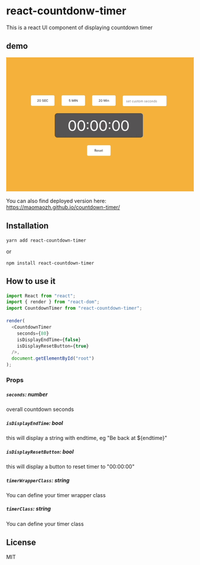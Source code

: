 # react-countdonw-timer

This is a react UI component of displaying countdown timer

## demo

<img src="https://github.com/maomaoZH/countdown-timer/blob/master/demo.gif" alt="demo" />

You can also find deployed version here: https://maomaozh.github.io/countdown-timer/

## Installation

```
yarn add react-countdown-timer
```

or

```
npm install react-countdown-timer
```

## How to use it

```js
import React from "react";
import { render } from "react-dom";
import CountdownTimer from "react-countdown-timer";

render(
  <CountdownTimer
    seconds={80}
    isDisplayEndTime={false}
    isDisplayResetButton={true}
  />,
  document.getElementById("root")
);
```

### Props

##### `seconds`: number

overall countdown seconds

##### `isDisplayEndTime`: bool

this will display a string with endtime, eg "Be back at ${endtime}"

##### `isDisplayResetButton`: bool

this will display a button to reset timer to "00:00:00"

##### `timerWrapperClass`: string

You can define your timer wrapper class

##### `timerClass`: string

You can define your timer class

## License

MIT
